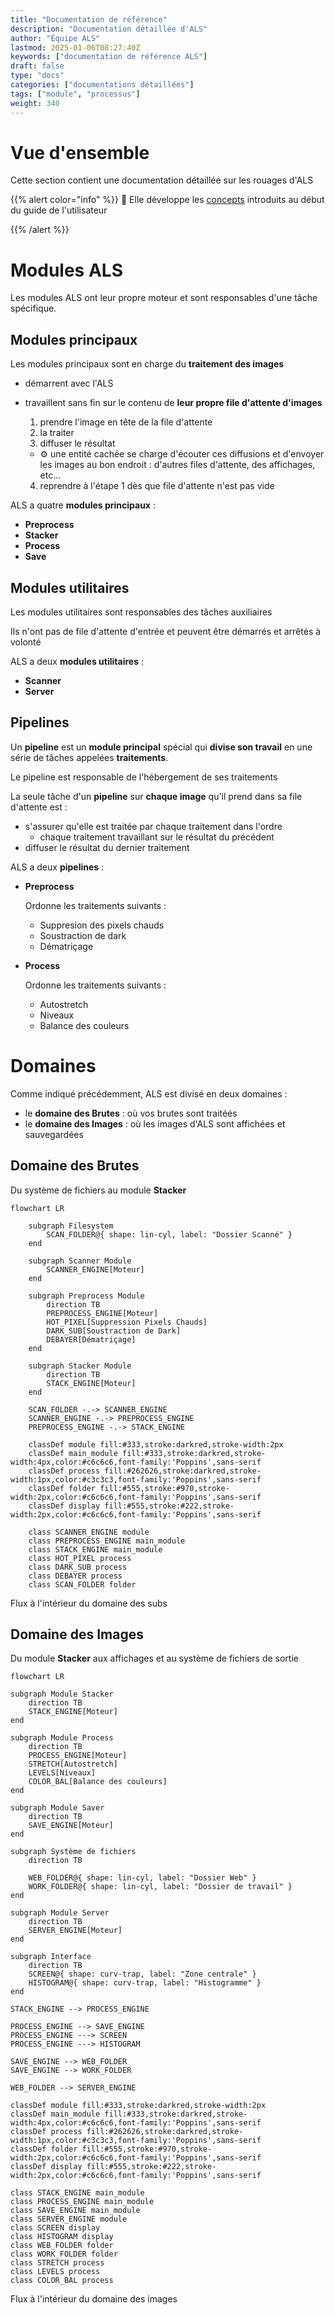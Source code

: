 ```yaml
---
title: "Documentation de référence"
description: "Documentation détaillée d'ALS"
author: "Équipe ALS"
lastmod: 2025-01-06T08:27:40Z
keywords: ["documentation de référence ALS"]
draft: false
type: "docs"
categories: ["documentations détaillées"]
tags: ["module", "processus"]
weight: 340
---
```


# Vue d'ensemble

Cette section contient une documentation détaillée sur les rouages d'ALS

{{% alert color="info" %}}
🧠 Elle développe les [concepts](/docs/v0.7/userguide/concepts) introduits au début du guide de l'utilisateur

{{% /alert %}}

# Modules ALS

Les modules ALS ont leur propre moteur et sont responsables d'une tâche spécifique.

## Modules principaux

Les modules principaux sont en charge du **traitement des images**

- démarrent avec l'ALS
- travaillent sans fin sur le contenu de **leur propre file d'attente d'images**
  1. prendre l'image en tête de la file d'attente
  2. la traiter
  3. diffuser le résultat

    -  ⚙️ une entité cachée se charge d'écouter ces diffusions et d'envoyer les images au bon endroit : d'autres 
       files d'attente, des affichages, etc...

  4. reprendre à l'étape 1 dès que file d'attente n'est pas vide

ALS a quatre **modules principaux** :
- **Preprocess**
- **Stacker**
- **Process**
- **Save**

## Modules utilitaires

Les modules utilitaires sont responsables des tâches auxiliaires

Ils n'ont pas de file d'attente d'entrée et peuvent être démarrés et arrêtés à volonté

ALS a deux **modules utilitaires** :
- **Scanner**
- **Server**

## Pipelines

Un **pipeline** est un **module principal** spécial qui **divise son travail** en une série de tâches appelées **traitements**.

Le pipeline est responsable de l'hébergement de ses traitements

La seule tâche d'un **pipeline** sur **chaque image** qu'il prend dans sa file d'attente est :
  - s'assurer qu'elle est traitée par chaque traitement dans l'ordre
    - chaque traitement travaillant sur le résultat du précédent
  - diffuser le résultat du dernier traitement

ALS a deux **pipelines** :
- **Preprocess**

  Ordonne les traitements suivants :
  - Suppresion des pixels chauds
  - Soustraction de dark
  - Dématriçage

- **Process**

  Ordonne les traitements suivants :
    - Autostretch
    - Niveaux
    - Balance des couleurs

# Domaines

Comme indiqué précédemment, ALS est divisé en deux domaines :
- le **domaine des Brutes** : où vos brutes sont traitéés
- le **domaine des Images** : où les images d'ALS sont affichées et sauvegardées

## Domaine des Brutes

Du système de fichiers au module **Stacker**

```mermaid
flowchart LR

    subgraph Filesystem
        SCAN_FOLDER@{ shape: lin-cyl, label: "Dossier Scanné" }
    end
        
    subgraph Scanner Module 
        SCANNER_ENGINE[Moteur]
    end
           
    subgraph Preprocess Module
        direction TB
        PREPROCESS_ENGINE[Moteur]
        HOT_PIXEL[Suppression Pixels Chauds]
        DARK_SUB[Soustraction de Dark]
        DEBAYER[Dématriçage]
    end  

    subgraph Stacker Module
        direction TB
        STACK_ENGINE[Moteur]
    end

    SCAN_FOLDER -.-> SCANNER_ENGINE
    SCANNER_ENGINE -.-> PREPROCESS_ENGINE
    PREPROCESS_ENGINE -.-> STACK_ENGINE
    
    classDef module fill:#333,stroke:darkred,stroke-width:2px
    classDef main_module fill:#333,stroke:darkred,stroke-width:4px,color:#c6c6c6,font-family:'Poppins',sans-serif
    classDef process fill:#262626,stroke:darkred,stroke-width:1px,color:#c3c3c3,font-family:'Poppins',sans-serif
    classDef folder fill:#555,stroke:#970,stroke-width:2px,color:#c6c6c6,font-family:'Poppins',sans-serif
    classDef display fill:#555,stroke:#222,stroke-width:2px,color:#c6c6c6,font-family:'Poppins',sans-serif
    
    class SCANNER_ENGINE module
    class PREPROCESS_ENGINE main_module
    class STACK_ENGINE main_module
    class HOT_PIXEL process
    class DARK_SUB process
    class DEBAYER process
    class SCAN_FOLDER folder
```

<p class="figcaption">Flux à l'intérieur du domaine des subs</p>

## Domaine des Images

Du module **Stacker** aux affichages et au système de fichiers de sortie

```mermaid
flowchart LR

subgraph Module Stacker
    direction TB
    STACK_ENGINE[Moteur]
end

subgraph Module Process
    direction TB
    PROCESS_ENGINE[Moteur]
    STRETCH[Autostretch]
    LEVELS[Niveaux]
    COLOR_BAL[Balance des couleurs]
end 

subgraph Module Saver
    direction TB
    SAVE_ENGINE[Moteur]
end

subgraph Système de fichiers
    direction TB
    
    WEB_FOLDER@{ shape: lin-cyl, label: "Dossier Web" }
    WORK_FOLDER@{ shape: lin-cyl, label: "Dossier de travail" }
end

subgraph Module Server
    direction TB
    SERVER_ENGINE[Moteur]
end

subgraph Interface
    direction TB
    SCREEN@{ shape: curv-trap, label: "Zone centrale" }
    HISTOGRAM@{ shape: curv-trap, label: "Histogramme" }
end

STACK_ENGINE --> PROCESS_ENGINE

PROCESS_ENGINE --> SAVE_ENGINE
PROCESS_ENGINE ---> SCREEN
PROCESS_ENGINE ---> HISTOGRAM

SAVE_ENGINE --> WEB_FOLDER
SAVE_ENGINE --> WORK_FOLDER

WEB_FOLDER --> SERVER_ENGINE

classDef module fill:#333,stroke:darkred,stroke-width:2px
classDef main_module fill:#333,stroke:darkred,stroke-width:4px,color:#c6c6c6,font-family:'Poppins',sans-serif
classDef process fill:#262626,stroke:darkred,stroke-width:1px,color:#c3c3c3,font-family:'Poppins',sans-serif
classDef folder fill:#555,stroke:#970,stroke-width:2px,color:#c6c6c6,font-family:'Poppins',sans-serif
classDef display fill:#555,stroke:#222,stroke-width:2px,color:#c6c6c6,font-family:'Poppins',sans-serif

class STACK_ENGINE main_module
class PROCESS_ENGINE main_module
class SAVE_ENGINE main_module
class SERVER_ENGINE module
class SCREEN display
class HISTOGRAM display
class WEB_FOLDER folder
class WORK_FOLDER folder
class STRETCH process
class LEVELS process
class COLOR_BAL process
```


<p class="figcaption">Flux à l'intérieur du domaine des images</p>